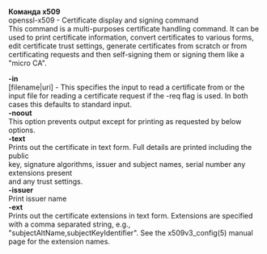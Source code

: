 
**Команда x509**<br>
openssl-x509 - Certificate display and signing command<br>
This command is a multi-purposes certificate handling command. It can be used to print certificate information, convert certificates to various forms, edit certificate trust settings, generate certificates from scratch or from certificating requests and then self-signing them or signing them like a "micro CA".<br>

**-in**<br>
[filename|uri] - This specifies the input to read a certificate from or the input file for reading a certificate request if the -req flag is used. In both cases this defaults to standard input.<br>
**-noout**<br>
This option prevents output except for printing as requested by below options.<br>
**-text**<br>
Prints out the certificate in text form. Full details are printed including the public<br>
key, signature algorithms, issuer and subject names, serial number any extensions present<br>
and any trust settings.<br>
**-issuer**<br>
Print issuer name<br>
**-ext**<br>
Prints out the certificate extensions in text form. Extensions are specified with a comma separated string, e.g.,<br>
"subjectAltName,subjectKeyIdentifier". See the x509v3_config(5) manual page for the extension names.<br>
